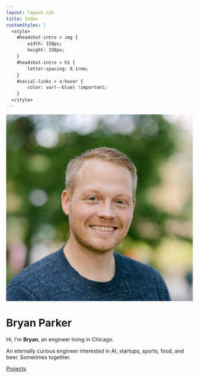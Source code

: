 ```yaml
---
layout: layout.njk
title: Index
customStyles: |
  <style>
    #headshot-intro > img {
        width: 150px;
        height: 150px;
    }
    #headshot-intro > h1 {
        letter-spacing: 0.1rem;
    }
    #social-links > a:hover {
        color: var(--blue) !important;
    }
  </style>
---
```

<div class="d-flex align-items-center justify-content-center h-100 flex-column py-5">
    <div class="text-center text-body-secondary" id="headshot-intro">
        <img src="/assets/img/bp-linkedin-in.jpg" class="rounded-circle border p-1 border-2">
        <h1 class="fw-bold fs-2 my-4">Bryan Parker</h1>
        <p>
            Hi, I'm <strong>Bryan</strong>, an engineer living in Chicago.
        </p>
        <p>
            An eternally curious engineer interested in AI, startups, sports, food, and beer. Sometimes together.
        </p>
    </div>
    <div class="d-flex mt-3">
        <a href="/projects" class="btn btn-outline-primary btn-custom">Projects</a>
    </div>
    <div class="text-body-tertiary fs-4 d-flex mt-5" id="social-links">
        <a href="https://github.com/blparker" class="link-secondary">
            <i class="fa-brands fa-github"></i>
        </a>
        <a href="https://twitter.com/bryanlparker" class="link-secondary mx-4">
            <i class="fa-brands fa-twitter"></i>
        </a>
        <a href="https://www.linkedin.com/in/blparker/" class="link-secondary">
            <i class="fa-brands fa-linkedin"></i>
        </a>
    </div>
</div>